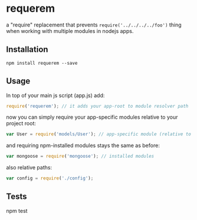 requerem
========

a "require" replacement that prevents `require('../../../../foo')` thing when working with multiple modules in nodejs apps.

## Installation
   
   ```
   npm install requerem --save
   ```

## Usage

   In top of your main js script (app.js) add: 

   ```javascript
   require('requerem'); // it adds your app-root to module resolver path
   ```

   now you can simply require your app-specific modules relative to your project root:

   ```javascript
   var User = require('models/User'); // app-specific module (relative to project root)
   ```

   and requiring npm-installed modules stays the same as before:

   ```javascript
   var mongoose = require('mongoose'); // installed modules
   ```

   also relative paths:

   ```javascript
   var config = require('./config');
   ```

## Tests

   npm test

